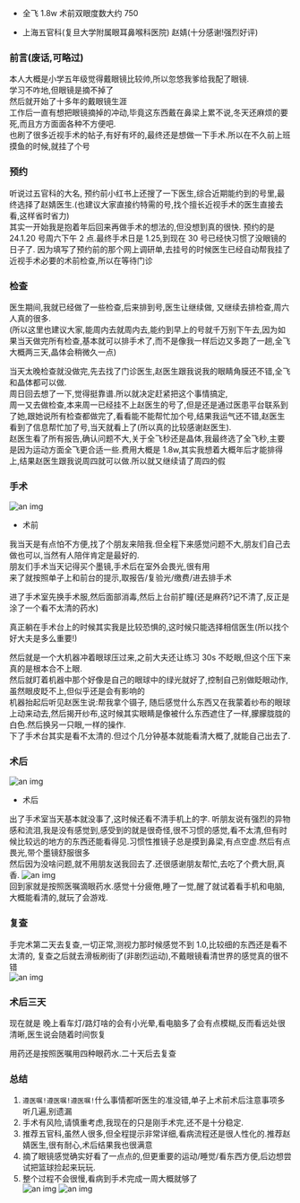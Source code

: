 - 全飞 1.8w 术前双眼度数大约 750

- 上海五官科(复旦大学附属眼耳鼻喉科医院) 赵婧(十分感谢!强烈好评)

### 前言(废话,可略过)

本人大概是小学五年级觉得戴眼镜比较帅,所以忽悠我爹给我配了眼镜.  
学习不咋地,但眼镜是摘不掉了  
然后就开始了十多年的戴眼镜生涯  
工作后一直有想把眼镜摘掉的冲动,毕竟这东西戴在鼻梁上累不说,冬天还麻烦的要死,而且方方面面各种不方便吧.  
也刷了很多近视手术的帖子,有好有坏的,最终还是想做一下手术.所以在不久前上班摸鱼的时候,就挂了个号

### 预约

听说过五官科的大名, 预约前小红书上还搜了一下医生,综合近期能约到的号里,最终选择了赵婧医生.(也建议大家直接约特需的号,找个擅长近视手术的医生直接去看,这样省时省力)  
其实一开始我是抱着年后回来再做手术的想法的,但没想到真的很快.
预约的是 24.1.20 号周六下午 2 点.最终手术日是 1.25,到现在 30 号已经快习惯了没眼镜的日子了.
因为填写了预约前的那个网上调研单,去挂号的时候医生已经自动帮我挂了近视手术必要的术前检查,所以在等待门诊

### 检查

医生期间,我就已经做了一些检查,后来排到号,医生让继续做, 又继续去排检查,周六人真的很多.  
(所以这里也建议大家,能周内去就周内去,能约到早上的号就千万别下午去,因为如果当天做完所有检查,基本就可以排手术了,而不是像我一样后边又多跑了一趟,全飞大概两三天,晶体会稍微久一点)

当天太晚检查就没做完,先去找了门诊医生,赵医生跟我说我的眼睛角膜还不错,全飞和晶体都可以做.  
周日回去想了一下,觉得挺靠谱.所以就决定赶紧把这个事情搞定,  
周一又去做检查,本来周一已经挂不上赵医生的号了,但是还是通过医患平台联系到了她,跟她说所有检查都做完了,看看能不能帮忙加个号,结果我运气还不错,赵医生看到了信息帮忙加了号,当天就看上了(所以真的比较感谢赵医生).  
赵医生看了所有报告,确认问题不大,关于全飞秒还是晶体,我最终选了全飞秒,主要是因为运动方面全飞更合适一些.费用大概是 1.8w,其实我想着大概年后才能排得上,结果赵医生跟我说周四就可以做.所以就又继续请了周四的假  

### 手术

![an img](/img/15.png)

- 术前

我当天是有点怕不方便,找了个朋友来陪我.但全程下来感觉问题不大,朋友们自己去做也可以,当然有人陪伴肯定是最好的.  
朋友们手术当天记得买个墨镜,手术后在室外会畏光,很有用  
来了就按照单子上和前台的提示,取报告/复验光/缴费/进去排手术  

进了手术室先换手术服,然后面部消毒,然后上台前扩瞳(还是麻药?记不清了,反正是涂了一个看不太清的药水)  

真正躺在手术台上的时候其实我是比较恐惧的,这时候只能选择相信医生(所以找个好大夫是多么重要!)  

然后就是一个大机器冲着眼球压过来,之前大夫还让练习 30s 不眨眼,但这个压下来真的是根本合不上眼.  
然后就盯着机器中那个好像是自己的眼球中的绿光就好了,控制自己别做眨眼动作,虽然眼皮眨不上,但似乎还是会有影响的  
机器抬起后听见赵医生说:帮我拿个镊子, 随后感觉什么东西又在我蒙着纱布的眼球上动来动去,然后揭开纱布,这时候其实眼睛是像被什么东西遮住了一样,朦朦胧胧的白色.然后换另一只眼,一样的操作.  
下了手术台其实是看不太清的.但过个几分钟基本就能看清大概了,就能自己出去了.  

### 术后

![an img](/img/10.jpg)

- 术后

出了手术室当天基本就没事了,这时候还看不清手机上的字. 听朋友说有强烈的异物感和流泪,我是没有感觉到,感受到的就是很奇怪,很不习惯的感觉,看不太清,但有时候比较远的地方的东西还能看得见.习惯性推镜子总是摸到鼻梁,有点空虚.然后有点畏光,带个墨镜舒服很多  
然后因为没啥问题,就不用朋友送我回去了.还很感谢朋友帮忙,去吃了个费大厨,真香.
![an img](/img/11.jpg)  
回到家就是按照医嘱滴眼药水.感觉十分疲倦,睡了一觉,醒了就试着看手机和电脑,大概能看清的,就玩了会游戏.  

### 复查

手完术第二天去复查,一切正常,测视力那时候感觉不到 1.0,比较细的东西还是看不太清的,
复查之后就去滑板刷街了(非剧烈运动),不戴眼镜看清世界的感觉真的很不错  
![an img](/img/14.jpg)

### 术后三天

现在就是 晚上看车灯/路灯啥的会有小光晕,看电脑多了会有点模糊,反而看远处很清晰,医生说会随着时间恢复  

用药还是按照医嘱用四种眼药水.二十天后去复查  

### 总结

1. `遵医嘱!遵医嘱!遵医嘱!`什么事情都听医生的准没错,单子上术前术后注意事项多听几遍,别遗漏  
2. 手术有风险,请慎重考虑,我现在的只是刚手术完,还不是十分稳定.  
3. 推荐五官科,虽然人很多,但全程提示非常详细,看病流程还是很人性化的.推荐赵婧医生,很有耐心,术后结果我也很满意  
4. 摘了眼镜感觉确实好看了一点点的,但更重要的运动/睡觉/看东西方便,后边想尝试把篮球捡起来玩玩.  
5. 整个过程不会很慢,看病到手术完成一周大概就够了   
   ![an img](/img/13.jpg)
   ![an img](/img/12.jpg)
